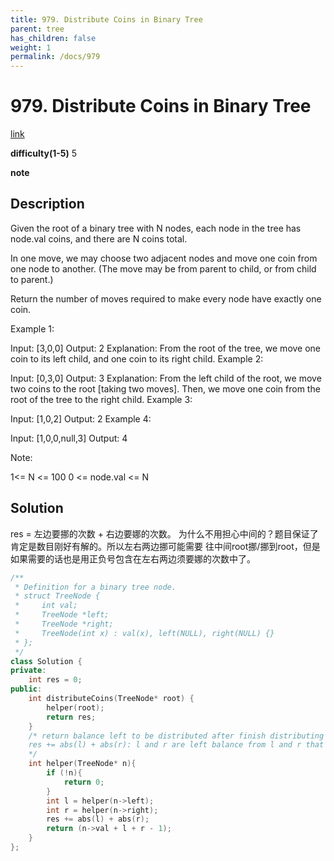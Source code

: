 ```yaml
---
title: 979. Distribute Coins in Binary Tree
parent: tree
has_children: false
weight: 1
permalink: /docs/979
---
```

# 979. Distribute Coins in Binary Tree
[link](https://leetcode.com/problems/distribute-coins-in-binary-tree/)

**difficulty(1-5)**
5

**note**

## Description
Given the root of a binary tree with N nodes, each node in the tree has node.val coins, and there are N coins total.

In one move, we may choose two adjacent nodes and move one coin from one node to another.  (The move may be from parent to child, or from child to parent.)

Return the number of moves required to make every node have exactly one coin.

 

Example 1:



Input: [3,0,0]
Output: 2
Explanation: From the root of the tree, we move one coin to its left child, and one coin to its right child.
Example 2:



Input: [0,3,0]
Output: 3
Explanation: From the left child of the root, we move two coins to the root [taking two moves].  Then, we move one coin from the root of the tree to the right child.
Example 3:



Input: [1,0,2]
Output: 2
Example 4:



Input: [1,0,0,null,3]
Output: 4
 

Note:

1<= N <= 100
0 <= node.val <= N

## Solution
res = 左边要挪的次数 + 右边要娜的次数。
为什么不用担心中间的？题目保证了肯定是数目刚好有解的。所以左右两边挪可能需要 往中间root挪/挪到root，但是如果需要的话也是用正负号包含在左右两边须要娜的次数中了。

```c++
/**
 * Definition for a binary tree node.
 * struct TreeNode {
 *     int val;
 *     TreeNode *left;
 *     TreeNode *right;
 *     TreeNode(int x) : val(x), left(NULL), right(NULL) {}
 * };
 */
class Solution {
private:
    int res = 0;
public:
    int distributeCoins(TreeNode* root) {
        helper(root);
        return res;
    }
    /* return balance left to be distributed after finish distributing for n and it's children.
    res += abs(l) + abs(r): l and r are left balance from l and r that needs to be moved. 
    */
    int helper(TreeNode* n){
        if (!n){
            return 0;
        }
        int l = helper(n->left);
        int r = helper(n->right);
        res += abs(l) + abs(r);
        return (n->val + l + r - 1);
    }
};
```